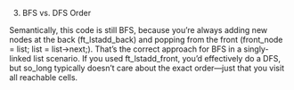 3. BFS vs. DFS Order

Semantically, this code is still BFS, because you’re always adding new nodes at the back (ft_lstadd_back) and popping from the front (front_node = list; list = list->next;). That’s the correct approach for BFS in a singly-linked list scenario. If you used ft_lstadd_front, you’d effectively do a DFS, but so_long typically doesn’t care about the exact order—just that you visit all reachable cells.